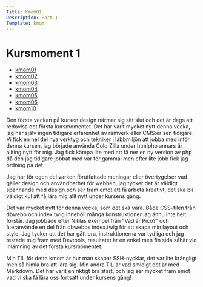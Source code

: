 ```yaml
---
Title: Kmom01
Description: Part 1
Template: kmom
---
```


Kursmoment 1
==================

* [kmom01](kmom01)
* [kmom02](kmom02)
* [kmom03](kmom03)
* [kmom04](kmom04)
* [kmom05](kmom05)
* [kmom06](kmom06)
* [kmom10](kmom10)

<div class="kmom-content">
Den första veckan på kursen design närmar sig sitt slut och det är dags att redovisa det första kursmomentet. Det har varit mycket nytt denna vecka, jag har själv ingen tidigare erfarenhet av ramverk eller CMS:er sen tidigare. Vi fick en hel del nya verktyg och tekniker i labbmiljön att jobba med inför denna kursen, jag började använda ColorZilla under htmlphp annars är allting nytt för mig. Jag fick kämpa lite med att få ner en ny version av php då den jag tidigare jobbat med var för gammal men efter lite jobb fick jag ordning på det.


Jag har för egen del varken förutfattade meningar eller övertygelser vad gäller design och användbarhet för webben, jag tycker det är väldigt spännande med design och ser fram emot att få arbeta kreativt, det ska bli väldigt kul att få lära mig allt nytt under kursens gång.


Det var mycket nytt för denna vecka, som det ska vara. Både CSS-filen från dbwebb och index.twig innehöll många konstruktioner jag ännu inte helt förstår. Jag jobbade efter Niklas exempel från ”Vad är Pico?” och återanvände en del från dbwebbs index.twig för att skapa min layout och style. Jag tycker att det har gått bra, instruktionerna var tydliga och jag testade mig fram med Devtools, resultatet är en enkel men fin sida såhär vid inlämning av det första kursmomentet.


Min TIL för detta kmom är hur man skapar SSH-nycklar, det var lite krångligt men så himla bra att lära sig. Min andra TIL är vad smidigt det är med Markdown. Det har varit en riktigt bra start, och jag ser mycket fram emot vad vi ska få lära oss fortsatt under kursens gång!
</div>